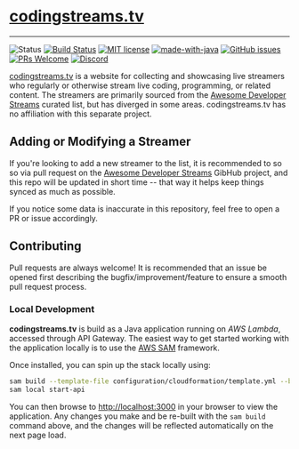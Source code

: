 # [codingstreams.tv](https://codingstreams.tv)

-----------------------------
![Status](https://img.shields.io/badge/Status-Experimental-important)
[![Build Status](https://travis-ci.org/Seputaes/codingstreams.tv.svg?branch=master)](https://travis-ci.org/Seputaes/codingstreams.tv)
[![MIT license](https://img.shields.io/badge/License-MIT-blue.svg)](https://seputaes.mit-license.org/)
[![made-with-java](https://img.shields.io/badge/Made%20with-Java-1f425f.svg)](https://en.wikipedia.org/wiki/Java_%28programming_language%29)
[![GitHub issues](https://img.shields.io/github/issues/Seputaes/codingstreams.tv.svg)](https://GitHub.com/seputaes/codingstreams.tv/issues/)
[![PRs Welcome](https://img.shields.io/badge/PRs-welcome-brightgreen.svg?style=flat)](http://makeapullrequest.com)
[![Discord](https://img.shields.io/discord/481539443170344961?logo=discord&label=Discord)](https://sep.gg/discord)


[codingstreams.tv](https://codingstreams.tv) is a website for collecting and showcasing live streamers
who regularly or otherwise stream live coding, programming, or related content. The streamers are primarily
sourced from the [Awesome Developer Streams](https://github.com/bnb/awesome-developer-streams) curated list,
but has diverged in some areas. codingstreams.tv has no affiliation with this separate project.

## Adding or Modifying a Streamer

If you're looking to add a new streamer to the list, it is recommended to so so via pull request on the 
[Awesome Developer Streams](https://github.com/bnb/awesome-developer-streams) GibHub project, and this repo
will be updated in short time -- that way it helps keep things synced as much as possible.

If you notice some data is inaccurate in this repository, feel free to open a PR or issue accordingly.

## Contributing

Pull requests are always welcome! It is recommended that an issue be opened first describing the 
bugfix/improvement/feature to ensure a smooth pull request process.

### Local Development

**codingstreams.tv** is build as a Java application running on *AWS Lambda*, accessed through
API Gateway. The easiest way to get started working with the application locally is to use 
the [AWS SAM](https://docs.aws.amazon.com/serverless-application-model/latest/developerguide/what-is-sam.html) framework.

Once installed, you can spin up the stack locally using:

```bash
sam build --template-file configuration/cloudformation/template.yml --base-dir .
sam local start-api
```

You can then browse to [http://localhost:3000](http://localhost:3000) in your browser to view the application.
Any changes you make and be re-built with the `sam build` command above, and the changes will be reflected
automatically on the next page load.
